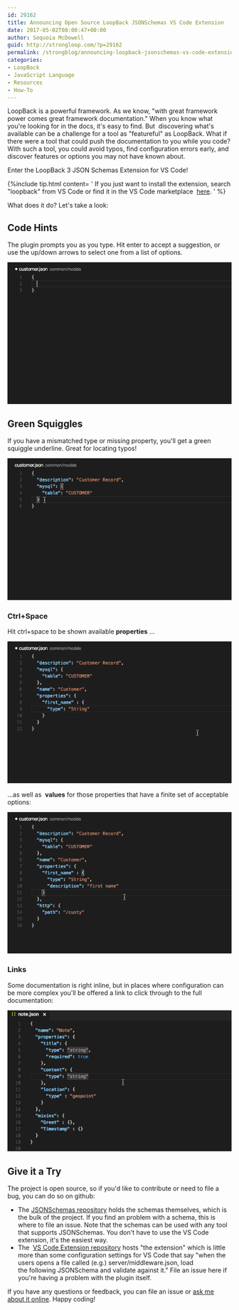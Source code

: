 ```yaml
---
id: 29162
title: Announcing Open Source LoopBack JSONSchemas VS Code Extension
date: 2017-05-02T08:00:47+00:00
author: Sequoia McDowell
guid: http://strongloop.com/?p=29162
permalink: /strongblog/announcing-loopback-jsonschemas-vs-code-extension/
categories:
- LoopBack
- JavaScript Language
- Resources
- How-To
---
```

LoopBack is a powerful framework. As we know, "with great framework power comes great framework documentation." When you know what you're looking for in the docs, it's easy to find. But 
discovering what's available can be a challenge for a tool as "featureful" as LoopBack. What if there were a tool that could
push the documentation to you while you code? With such a tool, you could avoid typos, find configuration errors early, and discover features or options you may not have known about.

Enter the LoopBack 3 JSON Schemas Extension for VS Code!

{%include tip.html content= '
If you just want to install the extension, search "loopback" from VS Code or find it in the VS Code marketplace 
[here](https://marketplace.visualstudio.com/items?itemName=sequoia.loopback-json-schemas).
' %}

What does it do? Let's take a look:

## Code Hints

The plugin prompts you as you type. Hit enter to accept a suggestion, or use the up/down arrows to select one from a list of options.

![Announcing Open Source LoopBack JSONSchemas VS Code Extension: demo of code hinting](https://github.com/Sequoia/loopback-json-schemas-vscode/raw/master/hints.gif)

## Green Squiggles

If you have a mismatched type or missing property, you'll get a green squiggle underline. Great for locating typos!

![Announcing Open Source LoopBack JSONSchemas VS Code Extension: demo of green squiggles on problems](https://github.com/Sequoia/loopback-json-schemas-vscode/raw/master/green-squiggles.gif)

### Ctrl+Space

Hit
ctrl+space to be shown available
**properties**
...

![Announcing Open Source LoopBack JSONSchemas VS Code Extension: ctrl+space demo](https://github.com/Sequoia/loopback-json-schemas-vscode/raw/master/ctrl-space.gif)

...as well as 
**values**
 for those properties that have a finite set of acceptable options:

![Announcing Open Source LoopBack JSONSchemas VS Code Extension: ctrl+space demo for enumerated type](https://github.com/Sequoia/loopback-json-schemas-vscode/raw/master/ctrl-space-type.gif)

### Links

Some documentation is right inline, but in places where configuration can be more complex you'll be offered a link to click through to the full documentation:

![Announcing Open Source LoopBack JSONSchemas VS Code Extension: clicking links from tooltip](https://github.com/Sequoia/loopback-json-schemas-vscode/raw/master/links.gif)

## Give it a Try

The project is open source, so if you'd like to contribute or need to file a bug, you can do so on github:

- The [JSONSchemas repository](https://github.com/sequoia/loopback-json-schemas) holds the schemas themselves, which is the bulk of the project. If you find an problem with a schema, this is where to file an issue. Note that the schemas can be used with any tool that supports JSONSchemas. You don't have to use the VS Code extension, it's the easiest way.
- The 
[VS Code Extension repository](https://github.com/sequoia/loopback-json-schemas-vscode) hosts "the extension" which is little more than some configuration settings for VS Code that say "when the users opens a file called (e.g.)
server/middleware.json, load the following JSONSchema and validate against it." File an issue here if you're having a problem with the plugin itself.

If you have any questions or feedback, you can file an issue or
[ask me about it online](https://twitter.com/_sequoia). Happy coding!
